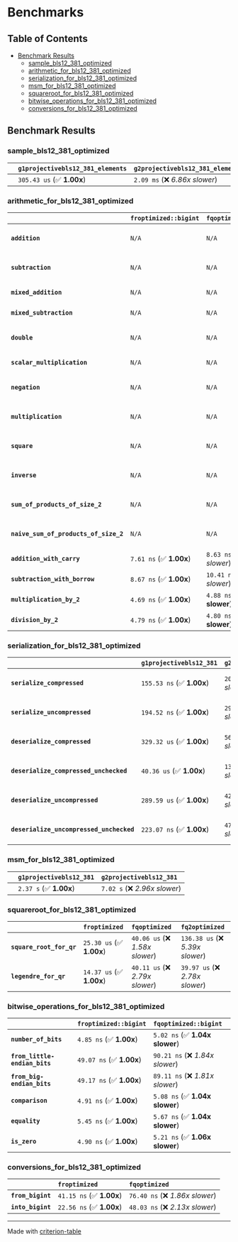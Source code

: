 # Benchmarks

## Table of Contents

- [Benchmark Results](#benchmark-results)
    - [sample_bls12_381_optimized](#sample_bls12_381_optimized)
    - [arithmetic_for_bls12_381_optimized](#arithmetic_for_bls12_381_optimized)
    - [serialization_for_bls12_381_optimized](#serialization_for_bls12_381_optimized)
    - [msm_for_bls12_381_optimized](#msm_for_bls12_381_optimized)
    - [squareroot_for_bls12_381_optimized](#squareroot_for_bls12_381_optimized)
    - [bitwise_operations_for_bls12_381_optimized](#bitwise_operations_for_bls12_381_optimized)
    - [conversions_for_bls12_381_optimized](#conversions_for_bls12_381_optimized)

## Benchmark Results

### sample_bls12_381_optimized

|        | `g1projectivebls12_381_elements`          | `g2projectivebls12_381_elements`           |
|:-------|:------------------------------------------|:------------------------------------------ |
|        | `305.43 us` (✅ **1.00x**)                 | `2.09 ms` (❌ *6.86x slower*)               |

### arithmetic_for_bls12_381_optimized

|                                       | `froptimized::bigint`          | `fqoptimized::bigint`           | `g1projectivebls12_381`          | `g2projectivebls12_381`          | `fq2optimized`                   | `fq12optimized`                   | `fqoptimized`                    | `froptimized`                     |
|:--------------------------------------|:-------------------------------|:--------------------------------|:---------------------------------|:---------------------------------|:---------------------------------|:----------------------------------|:---------------------------------|:--------------------------------- |
| **`addition`**                        | `N/A`                          | `N/A`                           | `1.23 us` (✅ **1.00x**)          | `3.88 us` (❌ *3.15x slower*)     | `23.42 ns` (🚀 **52.63x faster**) | `195.00 ns` (🚀 **6.32x faster**)  | `12.69 ns` (🚀 **97.13x faster**) | `8.65 ns` (🚀 **142.53x faster**)  |
| **`subtraction`**                     | `N/A`                          | `N/A`                           | `1.27 us` (✅ **1.00x**)          | `3.95 us` (❌ *3.10x slower*)     | `23.39 ns` (🚀 **54.42x faster**) | `161.67 ns` (🚀 **7.87x faster**)  | `13.08 ns` (🚀 **97.29x faster**) | `8.77 ns` (🚀 **145.10x faster**)  |
| **`mixed_addition`**                  | `N/A`                          | `N/A`                           | `895.17 ns` (✅ **1.00x**)        | `2.80 us` (❌ *3.13x slower*)     | `N/A`                            | `N/A`                             | `N/A`                            | `N/A`                             |
| **`mixed_subtraction`**               | `N/A`                          | `N/A`                           | `924.31 ns` (✅ **1.00x**)        | `2.84 us` (❌ *3.07x slower*)     | `N/A`                            | `N/A`                             | `N/A`                            | `N/A`                             |
| **`double`**                          | `N/A`                          | `N/A`                           | `608.57 ns` (✅ **1.00x**)        | `1.80 us` (❌ *2.95x slower*)     | `12.68 ns` (🚀 **47.98x faster**) | `71.86 ns` (🚀 **8.47x faster**)   | `7.22 ns` (🚀 **84.34x faster**)  | `5.92 ns` (🚀 **102.84x faster**)  |
| **`scalar_multiplication`**           | `N/A`                          | `N/A`                           | `424.46 us` (✅ **1.00x**)        | `1.25 ms` (❌ *2.96x slower*)     | `N/A`                            | `N/A`                             | `N/A`                            | `N/A`                             |
| **`negation`**                        | `N/A`                          | `N/A`                           | `N/A`                            | `N/A`                            | `22.94 ns` (❌ *3.74x slower*)    | `95.34 ns` (❌ *15.55x slower*)    | `18.42 ns` (❌ *3.00x slower*)    | `6.13 ns` (✅ **1.00x**)           |
| **`multiplication`**                  | `N/A`                          | `N/A`                           | `N/A`                            | `N/A`                            | `242.22 ns` (❌ *5.27x slower*)   | `6.27 us` (❌ *136.25x slower*)    | `78.58 ns` (❌ *1.71x slower*)    | `46.00 ns` (✅ **1.00x**)          |
| **`square`**                          | `N/A`                          | `N/A`                           | `N/A`                            | `N/A`                            | `172.85 ns` (❌ *4.59x slower*)   | `4.37 us` (❌ *115.98x slower*)    | `65.23 ns` (❌ *1.73x slower*)    | `37.69 ns` (✅ **1.00x**)          |
| **`inverse`**                         | `N/A`                          | `N/A`                           | `N/A`                            | `N/A`                            | `15.40 us` (❌ *2.09x slower*)    | `25.68 us` (❌ *3.49x slower*)     | `15.06 us` (❌ *2.05x slower*)    | `7.35 us` (✅ **1.00x**)           |
| **`sum_of_products_of_size_2`**       | `N/A`                          | `N/A`                           | `N/A`                            | `N/A`                            | `528.10 ns` (❌ *6.20x slower*)   | `12.79 us` (❌ *150.19x slower*)   | `118.49 ns` (❌ *1.39x slower*)   | `85.15 ns` (✅ **1.00x**)          |
| **`naive_sum_of_products_of_size_2`** | `N/A`                          | `N/A`                           | `N/A`                            | `N/A`                            | `515.73 ns` (❌ *5.89x slower*)   | `12.73 us` (❌ *145.26x slower*)   | `164.34 ns` (❌ *1.88x slower*)   | `87.63 ns` (✅ **1.00x**)          |
| **`addition_with_carry`**             | `7.61 ns` (✅ **1.00x**)        | `8.63 ns` (❌ *1.14x slower*)    | `N/A`                            | `N/A`                            | `N/A`                            | `N/A`                             | `N/A`                            | `N/A`                             |
| **`subtraction_with_borrow`**         | `8.67 ns` (✅ **1.00x**)        | `10.41 ns` (❌ *1.20x slower*)   | `N/A`                            | `N/A`                            | `N/A`                            | `N/A`                             | `N/A`                            | `N/A`                             |
| **`multiplication_by_2`**             | `4.69 ns` (✅ **1.00x**)        | `4.88 ns` (✅ **1.04x slower**)  | `N/A`                            | `N/A`                            | `N/A`                            | `N/A`                             | `N/A`                            | `N/A`                             |
| **`division_by_2`**                   | `4.79 ns` (✅ **1.00x**)        | `4.80 ns` (✅ **1.00x slower**)  | `N/A`                            | `N/A`                            | `N/A`                            | `N/A`                             | `N/A`                            | `N/A`                             |

### serialization_for_bls12_381_optimized

|                                          | `g1projectivebls12_381`          | `g2projectivebls12_381`          | `froptimized`                      | `fqoptimized`                      | `fq2optimized`                      | `fq12optimized`                   |
|:-----------------------------------------|:---------------------------------|:---------------------------------|:-----------------------------------|:-----------------------------------|:------------------------------------|:--------------------------------- |
| **`serialize_compressed`**               | `155.53 ns` (✅ **1.00x**)        | `201.01 ns` (❌ *1.29x slower*)   | `32.69 ns` (🚀 **4.76x faster**)    | `56.14 ns` (🚀 **2.77x faster**)    | `109.59 ns` (✅ **1.42x faster**)    | `724.91 ns` (❌ *4.66x slower*)    |
| **`serialize_uncompressed`**             | `194.52 ns` (✅ **1.00x**)        | `290.61 ns` (❌ *1.49x slower*)   | `33.10 ns` (🚀 **5.88x faster**)    | `55.22 ns` (🚀 **3.52x faster**)    | `109.55 ns` (✅ **1.78x faster**)    | `728.68 ns` (❌ *3.75x slower*)    |
| **`deserialize_compressed`**             | `329.32 us` (✅ **1.00x**)        | `562.66 us` (❌ *1.71x slower*)   | `51.80 ns` (🚀 **6357.94x faster**) | `94.37 ns` (🚀 **3489.45x faster**) | `216.38 ns` (🚀 **1521.94x faster**) | `1.32 us` (🚀 **249.57x faster**)  |
| **`deserialize_compressed_unchecked`**   | `40.36 us` (✅ **1.00x**)         | `137.35 us` (❌ *3.40x slower*)   | `51.75 ns` (🚀 **780.06x faster**)  | `94.35 ns` (🚀 **427.81x faster**)  | `216.41 ns` (🚀 **186.52x faster**)  | `1.32 us` (🚀 **30.62x faster**)   |
| **`deserialize_uncompressed`**           | `289.59 us` (✅ **1.00x**)        | `425.62 us` (❌ *1.47x slower*)   | `50.99 ns` (🚀 **5679.41x faster**) | `94.31 ns` (🚀 **3070.78x faster**) | `216.22 ns` (🚀 **1339.37x faster**) | `1.32 us` (🚀 **219.49x faster**)  |
| **`deserialize_uncompressed_unchecked`** | `223.07 ns` (✅ **1.00x**)        | `470.89 ns` (❌ *2.11x slower*)   | `51.60 ns` (🚀 **4.32x faster**)    | `94.16 ns` (🚀 **2.37x faster**)    | `216.30 ns` (✅ **1.03x faster**)    | `1.32 us` (❌ *5.91x slower*)      |

### msm_for_bls12_381_optimized

|        | `g1projectivebls12_381`          | `g2projectivebls12_381`           |
|:-------|:---------------------------------|:--------------------------------- |
|        | `2.37 s` (✅ **1.00x**)           | `7.02 s` (❌ *2.96x slower*)       |

### squareroot_for_bls12_381_optimized

|                          | `froptimized`            | `fqoptimized`                   | `fq2optimized`                    |
|:-------------------------|:-------------------------|:--------------------------------|:--------------------------------- |
| **`square_root_for_qr`** | `25.30 us` (✅ **1.00x**) | `40.06 us` (❌ *1.58x slower*)   | `136.38 us` (❌ *5.39x slower*)    |
| **`legendre_for_qr`**    | `14.37 us` (✅ **1.00x**) | `40.11 us` (❌ *2.79x slower*)   | `39.97 us` (❌ *2.78x slower*)     |

### bitwise_operations_for_bls12_381_optimized

|                               | `froptimized::bigint`          | `fqoptimized::bigint`            |
|:------------------------------|:-------------------------------|:-------------------------------- |
| **`number_of_bits`**          | `4.85 ns` (✅ **1.00x**)        | `5.02 ns` (✅ **1.04x slower**)   |
| **`from_little-endian_bits`** | `49.07 ns` (✅ **1.00x**)       | `90.21 ns` (❌ *1.84x slower*)    |
| **`from_big-endian_bits`**    | `49.17 ns` (✅ **1.00x**)       | `89.11 ns` (❌ *1.81x slower*)    |
| **`comparison`**              | `4.91 ns` (✅ **1.00x**)        | `5.08 ns` (✅ **1.04x slower**)   |
| **`equality`**                | `5.45 ns` (✅ **1.00x**)        | `5.67 ns` (✅ **1.04x slower**)   |
| **`is_zero`**                 | `4.90 ns` (✅ **1.00x**)        | `5.21 ns` (✅ **1.06x slower**)   |

### conversions_for_bls12_381_optimized

|                   | `froptimized`            | `fqoptimized`                    |
|:------------------|:-------------------------|:-------------------------------- |
| **`from_bigint`** | `41.15 ns` (✅ **1.00x**) | `76.40 ns` (❌ *1.86x slower*)    |
| **`into_bigint`** | `22.56 ns` (✅ **1.00x**) | `48.03 ns` (❌ *2.13x slower*)    |

---
Made with [criterion-table](https://github.com/nu11ptr/criterion-table)


